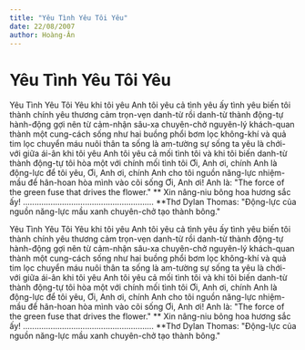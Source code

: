 ```yaml
---
title: "Yêu Tình Yêu Tôi Yêu"
date: 22/08/2007
author: Hoàng-Ân
---
```


# Yêu Tình Yêu Tôi Yêu

Yêu Tình Yêu Tôi Yêu
khi tôi yêu Anh
tôi yêu cả tình yêu ấy
tình yêu biến tôi thành chính yêu thương
cảm trọn-vẹn danh-từ
rồi danh-từ thành động-tự
hành-động gợi nên từ
cảm-nhận sâu-xa
chuyên-chở nguyên-lý khách-quan
thành một cung-cách sống
như hai buồng phổi bơm lọc không-khí
và quả tim lọc chuyển máu nuôi thân
ta sống là am-tường sự sống
ta yêu là chới-với giữa ái-ân
khi tôi yêu Anh
tôi yêu cả mối tình tôi
và khi tôi biến
danh-từ thành động-tự
tôi hòa một với chính
mối tình tôi
Ơi, Anh ơi, chính Anh là động-lực
để tôi yêu,
Ơi, Anh ơi, chính Anh cho tôi
nguồn năng-lực nhiệm-mầu
để hân-hoan hòa mình vào cõi sống
Ơi, Anh ơi! Anh là:
"The force of the green fuse
that drives the flower." **
Xin nâng-niu bông hoa hương sắc ấy!
.........................................................
**Thơ Dylan Thomas:
    "Động-lực của nguồn năng-lực mầu xanh
     chuyên-chở tạo thành bông."

Yêu Tình Yêu Tôi Yêu
khi tôi yêu Anh
tôi yêu cả tình yêu ấy
tình yêu biến tôi thành chính yêu thương
cảm trọn-vẹn danh-từ
rồi danh-từ thành động-tự
hành-động gợi nên từ
cảm-nhận sâu-xa
chuyên-chở nguyên-lý khách-quan
thành một cung-cách sống
như hai buồng phổi bơm lọc không-khí
và quả tim lọc chuyển máu nuôi thân
ta sống là am-tường sự sống
ta yêu là chới-với giữa ái-ân
khi tôi yêu Anh
tôi yêu cả mối tình tôi
và khi tôi biến
danh-từ thành động-tự
tôi hòa một với chính
mối tình tôi
Ơi, Anh ơi, chính Anh là động-lực
để tôi yêu,
Ơi, Anh ơi, chính Anh cho tôi
nguồn năng-lực nhiệm-mầu
để hân-hoan hòa mình vào cõi sống
Ơi, Anh ơi! Anh là:
"The force of the green fuse
that drives the flower." **
Xin nâng-niu bông hoa hương sắc ấy!
.........................................................
**Thơ Dylan Thomas:
    "Động-lực của nguồn năng-lực mầu xanh
     chuyên-chở tạo thành bông."
